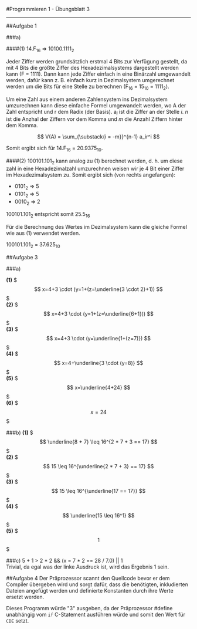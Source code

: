 #Programmieren 1 - Übungsblatt 3

---

##Aufgabe 1

###a)

####(1) 
14.F<sub>16</sub> => 10100.1111<sub>2</sub>

Jeder Ziffer werden grundsätzlich erstmal 4 Bits zur Verfügung gestellt, da mit 4 Bits die größte Ziffer des Hexadezimalsystems dargestellt werden kann (F = 1111). Dann kann jede Ziffer einfach in eine Binärzahl umgewandelt werden, dafür kann z. B. einfach kurz in Dezimalsystem umgerechnet werden um die Bits für eine Stelle zu berechnen (F<sub>16</sub> = 15<sub>10</sub> = 1111<sub>2</sub>).


Um eine Zahl aus einem anderen Zahlensystem ins Dezimalsystem umzurechnen kann diese einfache Formel umgewandelt werden, wo A der Zahl entspricht und r dem Radix (der Basis). a<sub>*i*</sub> ist die Ziffer an der Stelle *i*. *n* ist die Anzhal der Ziffern vor dem Komma und *m* die Anzahl Ziffern hinter dem Komma.

$$
V(A) = \sum_{\substack{i = -m}}^{n-1} a_ir^i
$$

Somit ergibt sich für 14.F<sub>16</sub> = 20.9375<sub>10</sub>.

####(2)
100101.101<sub>2</sub> kann analog zu (1) berechnet werden, d. h. um diese zahl in eine Hexadezimalzahl umzurechnen weisen wir je 4 Bit einer Ziffer im Hexadezimalsystem zu. Somit ergibt sich (von rechts angefangen):

- 0101<sub>2</sub> => 5
- 0101<sub>2</sub> => 5
- 0010<sub>2</sub> => 2

100101.101<sub>2</sub> entspricht somit 25.5<sub>16</sub>

Für die Berechnung des Wertes im Dezimalsystem kann die gleiche Formel wie aus (1) verwendet werden.

100101.101<sub>2</sub> = 37.625<sub>10</sub>



##Aufgabe 3

###a)

**(1)** $$$ x=4+3 \cdot (y=1+(z=\underline{3 \cdot 2}+1)) $$$   
**(2)** $$$ x=4+3 \cdot (y=1+(z=\underline{6+1})) $$$  
**(3)** $$$ x=4+3 \cdot (y=\underline{1+(z=7)}) $$$  
**(4)** $$$ x=4+\underline{3 \cdot (y=8)} $$$  
**(5)** $$$ x=\underline{4+24} $$$  
**(6)** $$$ x=24 $$$  


###b)
**(1)** $$$ \underline{8 + 7} \leq 16^{2 * 7 + 3 == 17} $$$   
**(2)** $$$ 15 \leq 16^{\underline{2 * 7 + 3} == 17} $$$   
**(3)** $$$ 15 \leq 16^{\underline{17 == 17}} $$$  
**(4)** $$$ \underline{15 \leq 16^1} $$$   
**(5)** $$$ 1 $$$

###c)
5 + 1 > 2 * 2 && (x = 7 * 2 == 28 / 7.0) || 1  
Trivial, da egal was der linke Ausdruck ist, wird das Ergebnis 1 sein.


##Aufgabe 4
Der Präprozessor scannt den Quellcode bevor er dem Compiler übergeben wird und sorgt dafür, dass die benötigten, inkludierten Dateien angefügt werden und definierte Konstanten durch ihre Werte ersetzt werden.

Dieses Programm würde "3" ausgeben, da der Präprozessor #define unabhängig vom `if` C-Statement ausführen würde und somit den Wert für `CDE` setzt.